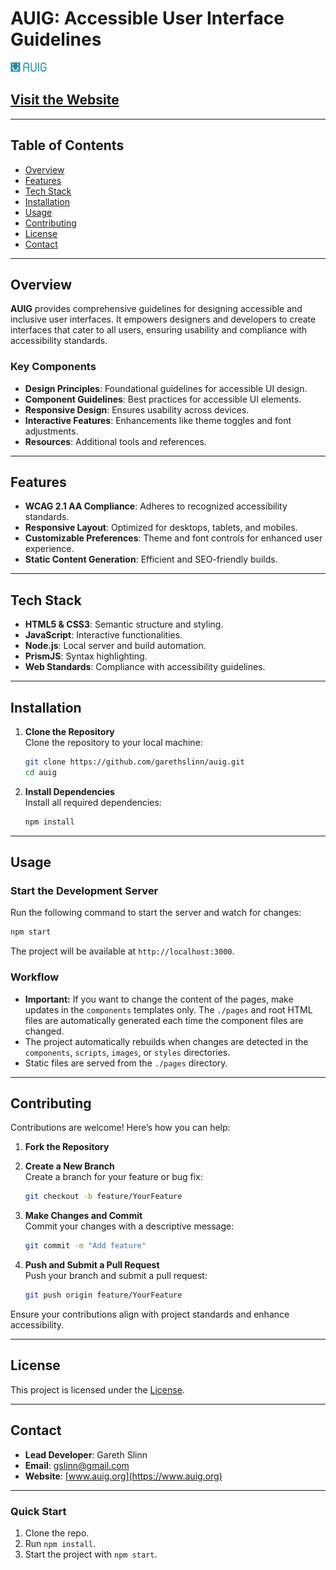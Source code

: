 # AUIG: Accessible User Interface Guidelines

![AUIG Logo](https://raw.githubusercontent.com/garethslinn/AUIG/refs/heads/main/images/auig_light.svg)

## [Visit the Website](https://www.auig.org)

---

## Table of Contents

- [Overview](#overview)
- [Features](#features)
- [Tech Stack](#tech-stack)
- [Installation](#installation)
- [Usage](#usage)
- [Contributing](#contributing)
- [License](#license)
- [Contact](#contact)

---

## Overview

**AUIG** provides comprehensive guidelines for designing accessible and inclusive user interfaces. It empowers designers and developers to create interfaces that cater to all users, ensuring usability and compliance with accessibility standards.

### Key Components

- **Design Principles**: Foundational guidelines for accessible UI design.
- **Component Guidelines**: Best practices for accessible UI elements.
- **Responsive Design**: Ensures usability across devices.
- **Interactive Features**: Enhancements like theme toggles and font adjustments.
- **Resources**: Additional tools and references.

---

## Features

- **WCAG 2.1 AA Compliance**: Adheres to recognized accessibility standards.
- **Responsive Layout**: Optimized for desktops, tablets, and mobiles.
- **Customizable Preferences**: Theme and font controls for enhanced user experience.
- **Static Content Generation**: Efficient and SEO-friendly builds.

---

## Tech Stack

- **HTML5 & CSS3**: Semantic structure and styling.
- **JavaScript**: Interactive functionalities.
- **Node.js**: Local server and build automation.
- **PrismJS**: Syntax highlighting.
- **Web Standards**: Compliance with accessibility guidelines.

---

## Installation

1. **Clone the Repository**  
   Clone the repository to your local machine:
   ```bash
   git clone https://github.com/garethslinn/auig.git
   cd auig
   ```

2. **Install Dependencies**  
   Install all required dependencies:
   ```bash
   npm install
   ```

---

## Usage

### Start the Development Server
Run the following command to start the server and watch for changes:
```bash
npm start
```

The project will be available at `http://localhost:3000`.

### Workflow

- **Important:** If you want to change the content of the pages, make updates in the `components` templates only. The `./pages` and root HTML files are automatically generated each time the component files are changed.
- The project automatically rebuilds when changes are detected in the `components`, `scripts`, `images`, or `styles` directories.
- Static files are served from the `./pages` directory.

---

## Contributing

Contributions are welcome! Here’s how you can help:

1. **Fork the Repository**
2. **Create a New Branch**  
   Create a branch for your feature or bug fix:
   ```bash
   git checkout -b feature/YourFeature
   ```

3. **Make Changes and Commit**  
   Commit your changes with a descriptive message:
   ```bash
   git commit -m "Add feature"
   ```

4. **Push and Submit a Pull Request**  
   Push your branch and submit a pull request:
   ```bash
   git push origin feature/YourFeature
   ```

Ensure your contributions align with project standards and enhance accessibility.

---

## License

This project is licensed under the [License](LICENSE.md).

---

## Contact

- **Lead Developer**: Gareth Slinn
- **Email**: [gslinn@gmail.com](mailto:gslinn@gmail.com)
- **Website**: [www.auig.org](https://www.auig.org)

---

### **Quick Start**
1. Clone the repo.
2. Run `npm install`.
3. Start the project with `npm start`.
